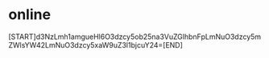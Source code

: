 # online

[START]d3NzLmh1amgueHl6O3dzcy5ob25na3VuZGlhbnFpLmNuO3dzcy5mZWlsYW42LmNuO3dzcy5xaW9uZ3l1bjcuY24=[END]
